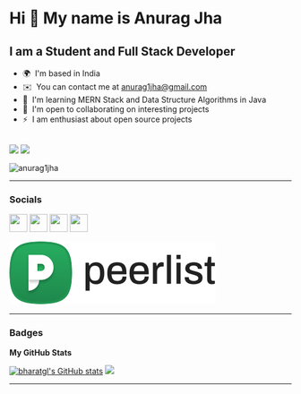 Hi 👋 My name is Anurag Jha
=============================

I am a Student and Full Stack Developer 
------------------------

* 🌍  I'm based in India
* ✉️  You can contact me at [anurag1jha@gmail.com](mailto:anurag1jha@gmail.com)
* 🧠  I'm learning MERN Stack and Data Structure Algorithms in Java
* 🤝  I'm open to collaborating on interesting projects
* ⚡  I am enthusiast about open source projects

<br>
<a href="https://www.twitter.com/anurag1jha" target="_blank" rel="noreferrer"><img
src="https://img.shields.io/twitter/follow/anurag1jha?logo=twitter&style=for-the-badge&color=f97316&labelColor=ffffff"/></a>
<a href="https://www.github.com/anurag1jha" target="_blank" rel="noreferrer"><img
src="https://img.shields.io/github/followers/anurag1jha?logo=github&style=for-the-badge&color=f97316&labelColor=ffffff" /></a>
<p align="left"> <img src="https://komarev.com/ghpvc/?username=anurag1jha&label=Profile%20views&color=0e75b6&style=flat" alt="anurag1jha" /> </p>
<hr>


### Socials

<p align="left"> <a href="https://www.github.com/anurag1jha" target="_blank" rel="noreferrer"><img src="https://raw.githubusercontent.com/danielcranney/readme-generator/main/public/icons/socials/github-dark.svg" width="32" height="32" /></a> <a href="https://www.linkedin.com/in/anurag1jha" target="_blank" rel="noreferrer"><img src="https://raw.githubusercontent.com/danielcranney/readme-generator/main/public/icons/socials/linkedin.svg" width="32" height="32" /></a> <a href="http://www.medium.com/anurag1jha" target="_blank" rel="noreferrer"><img src="https://raw.githubusercontent.com/danielcranney/readme-generator/main/public/icons/socials/medium-dark.svg" width="32" height="32" /></a> <a href="https://www.twitter.com/anurag1jha" target="_blank" rel="noreferrer"><img src="https://raw.githubusercontent.com/danielcranney/readme-generator/main/public/icons/socials/twitter.svg" width="32" height="32" /></a></p>
  <a href="https://peerlist.io/anurag1jha"><img src="https://github.com/Siddhant-K-code/Siddhant-K-code/raw/master/PL%20Logo%20-%20Primary.svg"></a>

 <br>
<hr>
<!--  ### All my work life at one place:

  <br>
 <br>
<hr> -->

### Badges

<b>My GitHub Stats</b>

<a href="http://www.github.com/bharatgl"><img src="https://github-readme-stats.vercel.app/api?username=bharatgl&show_icons=true&hide=&count_private=true&title_color=f97316&text_color=444e59&icon_color=f97316&bg_color=ffffff&hide_border=true&show_icons=true" alt="bharatgl's GitHub stats" /></a>
<a href="http://www.github.com/bharatgl"><img src="https://github-readme-streak-stats.herokuapp.com/?user=bharatgl&stroke=444e59&background=ffffff&ring=f97316&fire=f97316&currStreakNum=444e59&currStreakLabel=f97316&sideNums=444e59&sideLabels=444e59&dates=444e59&hide_border=true" /></a>
<hr>